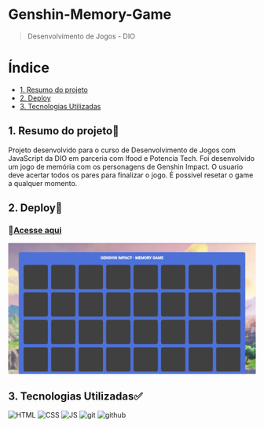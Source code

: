 # Genshin-Memory-Game
>Desenvolvimento de Jogos - DIO

# Índice

* [1. Resumo do projeto](#1-resumo-do-projeto)
* [2. Deploy](#2-deploy)
* [3. Tecnologias Utilizadas](#3-tecnologias-utilizadas)


## 1. Resumo do projeto📝
Projeto desenvolvido para o curso de Desenvolvimento de Jogos com JavaScript da DIO em parceria com Ifood e Potencia Tech. Foi desenvolvido um jogo de memória com os personagens de Genshin Impact. O usuario deve acertar todos os pares para finalizar o jogo. É possivel resetar o game a qualquer momento.

## 2. Deploy📝
### 📎[Acesse aqui](https://nicoletsingas.github.io/Genshin-Memory-Game2/)
![preview](src/assets/preview1.png)

## 3. Tecnologias Utilizadas✅ 
<img alt="HTML" height="50" src="https://cdn2.iconfinder.com/data/icons/designer-skills/128/code-programming-html-markup-develop-layout-language-512.png"> <img alt="CSS" height="50" src="https://cdn2.iconfinder.com/data/icons/designer-skills/128/code-programming-css-style-develop-layout-language-512.png"> <img alt="JS" height="50" src="https://cdn2.iconfinder.com/data/icons/designer-skills/128/code-programming-javascript-software-develop-command-language-256.png"> <img alt="git" height="40" src="https://cdn3.iconfinder.com/data/icons/social-media-2169/24/social_media_social_media_logo_git-256.png"/> <img alt="github" height="45" src="https://cdn1.iconfinder.com/data/icons/unicons-line-vol-3/24/github-256.png"/>



